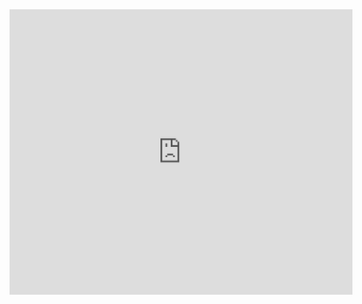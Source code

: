 <iframe src="https://old.changelly.com/widget/v1?auth=email&from=BTC&to=ETH&merchant_id=htxod42fg11hp7i3&address=&amount=1&ref_id=htxod42fg11hp7i3&color=0084cf" width="600" height="500" class="changelly" scrolling="no" style="overflow-y: hidden; border: none" > Can't load widget </iframe>
